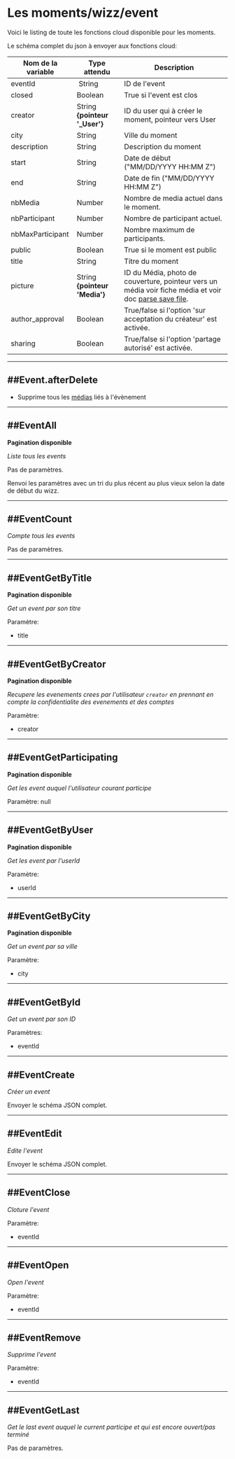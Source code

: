 # Les moments/wizz/event

Voici le listing de toute les fonctions cloud disponible pour les moments.

Le schéma complet du json à envoyer aux fonctions cloud:

| Nom de la variable | Type attendu                 | Description|
| ------------------ | ---------------------------- | ------ |
 eventId | String | ID de l'event
 closed | Boolean | True si l'event est clos
 creator | String **{pointeur '_User'}** | ID du user qui à créer le moment, pointeur vers User
 city | String | Ville du moment
 description | String | Description du moment
 start | String | Date de début ("MM/DD/YYYY HH:MM Z")
 end | String | Date de fin ("MM/DD/YYYY HH:MM Z")
 nbMedia | Number | Nombre de media actuel dans le moment.
 nbParticipant | Number | Nombre de participant actuel.
 nbMaxParticipant | Number | Nombre maximum de participants.
 public | Boolean | True si le moment est public
 title | String | Titre du moment
 picture | String **{pointeur 'Media'}** | ID du Média, photo de couverture, pointeur vers un média voir fiche média et voir doc [parse save file](https://www.parse.com/docs/ios_guide#files/iOS).
 author_approval | Boolean | True/false si l'option 'sur acceptation du créateur' est activée.
 sharing | Boolean | True/false si l'option 'partage autorisé' est activée.


----------------------
##Event.afterDelete
----------------------

* Supprime tous les [médias](media.md#mediaafterdelete) liés à l'évènement

----------------------
##EventAll
----------------------

**Pagination disponible**

*Liste tous les events*

Pas de paramètres.

Renvoi les paramètres avec un tri du plus récent au plus vieux selon la date de début du wizz.

----------------------
##EventCount
----------------------

*Compte tous les events*

Pas de paramètres.

----------------------
##EventGetByTitle
----------------------

**Pagination disponible**

*Get un event par son titre*

Paramètre:

* title

----------------------
##EventGetByCreator
----------------------

**Pagination disponible**

*Recupere les evenements crees par l'utilisateur `creator` en prennant
   en compte la confidentialite des evenements et des comptes*

Paramètre:

* creator

----------------------
##EventGetParticipating
----------------------

**Pagination disponible**

*Get les event auquel l'utilisateur courant participe*

Paramètre: null

----------------------
##EventGetByUser
----------------------

**Pagination disponible**

*Get les event par l'userId*

Paramètre:

* userId

----------------------
##EventGetByCity
----------------------

**Pagination disponible**

*Get un event par sa ville*

Paramètre:

* city

----------------------
##EventGetById
----------------------

*Get un event par son ID*

Paramètres:

* eventId

----------------------
##EventCreate
----------------------

*Créer un event*

Envoyer le schéma JSON complet.

----------------------
##EventEdit
----------------------

*Edite l'event*

Envoyer le schéma JSON complet.

----------------------
##EventClose
----------------------

*Cloture l'event*

Paramètre:

* eventId

----------------------
##EventOpen
----------------------

*Open l'event*

Paramètre:

* eventId

----------------------
##EventRemove
----------------------

*Supprime l'event*

Paramètre:

* eventId

---------------------
##EventGetLast
---------------------

*Get le last event auquel le current participe et qui est encore ouvert/pas terminé*

Pas de paramètres.
